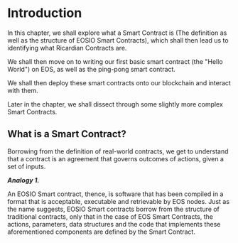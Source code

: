 # Introduction

In this chapter, we shall explore what a Smart Contract is \(The definition as well as the structure of EOSIO Smart Contracts\), which shall then lead us to identifying what Ricardian Contracts are.

We shall then move on to writing our first basic smart contract \(the "Hello World"\) on EOS, as well as the ping-pong smart contract.

We shall then deploy these smart contracts onto our blockchain and interact with them.

Later in the chapter, we shall dissect through some slightly more complex Smart Contracts.

## What is a Smart Contract?

Borrowing from the definition of real-world contracts, we get to understand that a contract is an agreement that governs outcomes of actions, given a set of inputs.

_**Analogy 1.**_

An EOSIO Smart contract, thence, is software that has been compiled in a format that is acceptable, executable and retrievable by EOS nodes. Just as the name suggests, EOSIO Smart contracts borrow from the structure of traditional contracts, only that in the case of EOS Smart Contracts, the actions, parameters, data structures and the code that implements these aforementioned components are defined by the Smart Contract.

